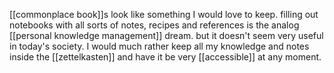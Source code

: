 [[commonplace book]]s look like something I would love to keep. filling out notebooks with all sorts of notes, recipes and references is the analog [[personal knowledge management]] dream. but it doesn't seem very useful in today's society. I would much rather keep all my knowledge and notes inside the [[zettelkasten]] and have it be very [[accessible]] at any moment.